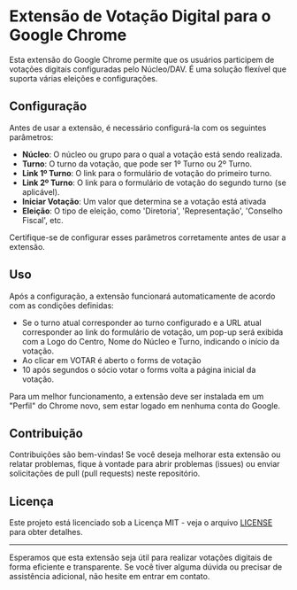 # Extensão de Votação Digital para o Google Chrome

Esta extensão do Google Chrome permite que os usuários participem de votações digitais configuradas pelo Núcleo/DAV. 
É uma solução flexível que suporta várias eleições e configurações.

## Configuração

Antes de usar a extensão, é necessário configurá-la com os seguintes parâmetros:

- **Núcleo**: O núcleo ou grupo para o qual a votação está sendo realizada.
- **Turno**: O turno da votação, que pode ser 1º Turno ou 2º Turno.
- **Link 1º Turno**: O link para o formulário de votação do primeiro turno.
- **Link 2º Turno**: O link para o formulário de votação do segundo turno (se aplicável).
- **Iniciar Votação**: Um valor que determina se a votação está ativada
- **Eleição**: O tipo de eleição, como 'Diretoria', 'Representação', 'Conselho Fiscal', etc.

Certifique-se de configurar esses parâmetros corretamente antes de usar a extensão.

## Uso

Após a configuração, a extensão funcionará automaticamente de acordo com as condições definidas:

- Se o turno atual corresponder ao turno configurado e a URL atual corresponder ao link do formulário de votação, um pop-up será exibida com a Logo do Centro, Nome do Núcleo e Turno, indicando o início da votação.
- Ao clicar em VOTAR é aberto o forms de votação
- 10 após segundos o sócio votar o forms volta a página inicial da votação.

Para um melhor funcionamento, a extensão deve ser instalada em um "Perfil" do Chrome novo, sem estar logado em nenhuma conta do Google.
## Contribuição

Contribuições são bem-vindas! Se você deseja melhorar esta extensão ou relatar problemas, fique à vontade para abrir problemas (issues) ou enviar solicitações de pull (pull requests) neste repositório.

## Licença

Este projeto está licenciado sob a Licença MIT - veja o arquivo [LICENSE](LICENSE) para obter detalhes.

---

Esperamos que esta extensão seja útil para realizar votações digitais de forma eficiente e transparente. Se você tiver alguma dúvida ou precisar de assistência adicional, não hesite em entrar em contato.
